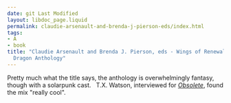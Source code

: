 ```yaml
---
date: git Last Modified
layout: libdoc_page.liquid
permalink: claudie-arsenault-and-brenda-j-pierson-eds/index.html
tags:
- A
- book
title: "Claudie Arsenault and Brenda J. Pierson, eds - Wings of Renewal. A  Solarpunk
  Dragon Anthology"
---
```


Pretty much what the title says, the anthology is  overwhelmingly fantasy, though with a solarpunk cast.
 
T.X. Watson, interviewed for <a href="http://obsolete-press.com/wp-content/uploads/2017/02/obso10finalwatermarksample.pdf">_Obsolete_</a>, found the mix "really cool".